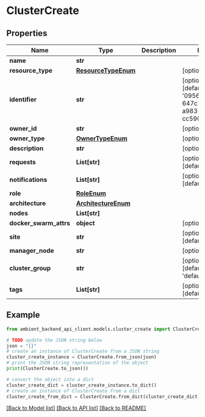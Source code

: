 # ClusterCreate


## Properties

Name | Type | Description | Notes
------------ | ------------- | ------------- | -------------
**name** | **str** |  | 
**resource_type** | [**ResourceTypeEnum**](ResourceTypeEnum.md) |  | [optional] 
**identifier** | **str** |  | [optional] [default to '0956813f-647c-49af-a983-cc590a5cf901']
**owner_id** | **str** |  | [optional] 
**owner_type** | [**OwnerTypeEnum**](OwnerTypeEnum.md) |  | [optional] 
**description** | **str** |  | [optional] 
**requests** | **List[str]** |  | [optional] [default to []]
**notifications** | **List[str]** |  | [optional] [default to []]
**role** | [**RoleEnum**](RoleEnum.md) |  | 
**architecture** | [**ArchitectureEnum**](ArchitectureEnum.md) |  | 
**nodes** | **List[str]** |  | 
**docker_swarm_attrs** | **object** |  | [optional] 
**site** | **str** |  | [optional] [default to '']
**manager_node** | **str** |  | [optional] 
**cluster_group** | **str** |  | [optional] [default to 'default']
**tags** | **List[str]** |  | [optional] [default to []]

## Example

```python
from ambient_backend_api_client.models.cluster_create import ClusterCreate

# TODO update the JSON string below
json = "{}"
# create an instance of ClusterCreate from a JSON string
cluster_create_instance = ClusterCreate.from_json(json)
# print the JSON string representation of the object
print(ClusterCreate.to_json())

# convert the object into a dict
cluster_create_dict = cluster_create_instance.to_dict()
# create an instance of ClusterCreate from a dict
cluster_create_from_dict = ClusterCreate.from_dict(cluster_create_dict)
```
[[Back to Model list]](../README.md#documentation-for-models) [[Back to API list]](../README.md#documentation-for-api-endpoints) [[Back to README]](../README.md)


